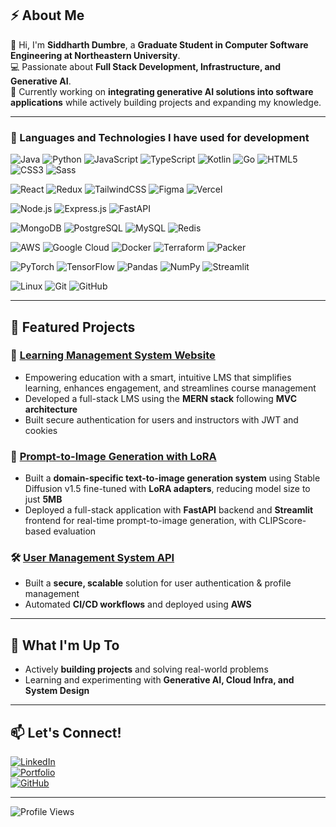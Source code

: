 ## ⚡ About Me  
👋 Hi, I'm **Siddharth Dumbre**, a **Graduate Student in Computer Software Engineering at Northeastern University**.  
💻 Passionate about **Full Stack Development,  Infrastructure, and Generative AI**.  
🚀 Currently working on **integrating generative AI solutions into software applications** while actively building projects and expanding my knowledge.

---

### 🚀 Languages and Technologies I have used for development

![Java](https://img.shields.io/badge/-Java-007396?style=flat&logo=java&logoColor=white) ![Python](https://img.shields.io/badge/-Python-3776AB?style=flat&logo=python&logoColor=white) ![JavaScript](https://img.shields.io/badge/-JavaScript-F7DF1E?style=flat&logo=javascript&logoColor=black) ![TypeScript](https://img.shields.io/badge/-TypeScript-3178C6?style=flat&logo=typescript&logoColor=white) ![Kotlin](https://img.shields.io/badge/-Kotlin-0095D5?style=flat&logo=kotlin&logoColor=white) ![Go](https://img.shields.io/badge/-Go-00ADD8?style=flat&logo=go&logoColor=white) ![HTML5](https://img.shields.io/badge/-HTML5-E34F26?style=flat&logo=html5&logoColor=white) ![CSS3](https://img.shields.io/badge/-CSS3-1572B6?style=flat&logo=css3&logoColor=white) ![Sass](https://img.shields.io/badge/-Sass-CC6699?style=flat&logo=sass&logoColor=white)  
 
![React](https://img.shields.io/badge/-React-61DAFB?style=flat&logo=react&logoColor=black) ![Redux](https://img.shields.io/badge/-Redux-764ABC?style=flat&logo=redux&logoColor=white) ![TailwindCSS](https://img.shields.io/badge/-TailwindCSS-38B2AC?style=flat&logo=tailwind-css&logoColor=white) ![Figma](https://img.shields.io/badge/-Figma-F24E1E?style=flat&logo=figma&logoColor=white)  ![Vercel](https://img.shields.io/badge/-Vercel-000?style=flat&logo=vercel&logoColor=white)


![Node.js](https://img.shields.io/badge/-Node.js-339933?style=flat&logo=node.js&logoColor=white) ![Express.js](https://img.shields.io/badge/-Express.js-000000?style=flat&logo=express&logoColor=white) ![FastAPI](https://img.shields.io/badge/-FastAPI-009688?style=flat&logo=fastapi&logoColor=white)

![MongoDB](https://img.shields.io/badge/-MongoDB-47A248?style=flat&logo=mongodb&logoColor=white) ![PostgreSQL](https://img.shields.io/badge/-PostgreSQL-336791?style=flat&logo=postgresql&logoColor=white) ![MySQL](https://img.shields.io/badge/-MySQL-4479A1?style=flat&logo=mysql&logoColor=white) ![Redis](https://img.shields.io/badge/-Redis-DC382D?style=flat&logo=redis&logoColor=white)  
 
![AWS](https://img.shields.io/badge/-AWS-232F3E?style=flat&logo=amazon-aws&logoColor=white) ![Google Cloud](https://img.shields.io/badge/-Google_Cloud-4285F4?style=flat&logo=google-cloud&logoColor=white) ![Docker](https://img.shields.io/badge/-Docker-2496ED?style=flat&logo=docker&logoColor=white) ![Terraform](https://img.shields.io/badge/-Terraform-7B42BC?style=flat&logo=terraform&logoColor=white) ![Packer](https://img.shields.io/badge/-Packer-8A4EFC?style=flat&logo=packer&logoColor=white)  

![PyTorch](https://img.shields.io/badge/-PyTorch-EE4C2C?style=flat&logo=pytorch&logoColor=white) ![TensorFlow](https://img.shields.io/badge/-TensorFlow-FF6F00?style=flat&logo=tensorflow&logoColor=white) ![Pandas](https://img.shields.io/badge/-Pandas-150458?style=flat&logo=pandas&logoColor=white) ![NumPy](https://img.shields.io/badge/-NumPy-013243?style=flat&logo=numpy&logoColor=white) ![Streamlit](https://img.shields.io/badge/-Streamlit-FF4B4B?style=flat&logo=streamlit&logoColor=white)  
 
![Linux](https://img.shields.io/badge/-Linux-FCC624?style=flat&logo=linux&logoColor=black) ![Git](https://img.shields.io/badge/-Git-F05032?style=flat&logo=git&logoColor=white) ![GitHub](https://img.shields.io/badge/-GitHub-181717?style=flat&logo=github&logoColor=white)  

---

## 🌟 Featured Projects  
### 🚀 [Learning Management System Website](https://github.com/dumbresi/KnowledgeForge)
- Empowering education with a smart, intuitive LMS that simplifies learning, enhances engagement, and streamlines course management
- Developed a full-stack LMS using the **MERN stack** following **MVC architecture**
- Built secure authentication for users and instructors with JWT and cookies 

### 🎨 [Prompt-to-Image Generation with LoRA](https://github.com/dumbresi/PromptToImage)  
- Built a **domain-specific text-to-image generation system** using Stable Diffusion v1.5 fine-tuned with **LoRA adapters**, reducing model size to just **5MB**  
- Deployed a full-stack application with **FastAPI** backend and **Streamlit** frontend for real-time prompt-to-image generation, with CLIPScore-based evaluation

### 🛠️ [User Management System API](https://github.com/dumbresi/UserManagemenentSystem) 
- Built a **secure, scalable** solution for user authentication & profile management  
- Automated **CI/CD workflows** and deployed using **AWS**  

---

## 🚀 What I'm Up To  
- Actively **building projects** and solving real-world problems 
- Learning and experimenting with **Generative AI, Cloud Infra, and System Design** 

---

## 📫 Let's Connect!  
[![LinkedIn](https://img.shields.io/badge/-LinkedIn-0077B5?style=flat&logo=linkedin&logoColor=white)](https://www.linkedin.com/in/siddharth-dumbre)  
[![Portfolio](https://img.shields.io/badge/-Portfolio-000?style=flat&logo=vercel&logoColor=white)](https://dumbresi.wixsite.com/siddumbre)  
[![GitHub](https://img.shields.io/badge/-GitHub-181717?style=flat&logo=github&logoColor=white)](https://github.com/dumbresi)  

---

![Profile Views](https://komarev.com/ghpvc/?username=dumbresi&color=blue)


